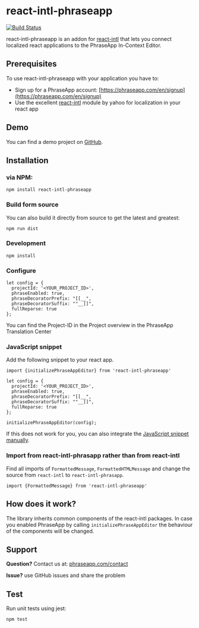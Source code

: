# react-intl-phraseapp

[![Build Status](https://travis-ci.org/phrase/angular-phrase.png)](https://travis-ci.org/phrase/angular-phrase)

react-intl-phraseapp is an addon for [react-intl](https://github.com/yahoo/react-intl) that lets you connect localized react applications to the PhraseApp In-Context Editor.

## Prerequisites

To use react-intl-phraseapp with your application you have to:

* Sign up for a PhraseApp account: [https://phraseapp.com/en/signup](https://phraseapp.com/en/signup)
* Use the excellent [react-intl](https://github.com/yahoo/react-intl) module by yahoo for localization in your react app

## Demo

You can find a demo project on [GitHub](https://github.com/phrase/react-intl-phraseapp-demo).

## Installation

### via NPM:

    npm install react-intl-phraseapp

### Build form source

You can also build it directly from source to get the latest and greatest:

    npm run dist

### Development

	npm install


### Configure

```
let config = {
  projectId: '<YOUR_PROJECT_ID>',
  phraseEnabled: true,
  phraseDecoratorPrefix: "[[__",
  phraseDecoratorSuffix: ""__]]",
  fullReparse: true
};
```

You can find the Project-ID in the Project overview in the PhraseApp Translation Center

### JavaScript snippet

Add the following snippet to your react app.

```
import {initializePhraseAppEditor} from 'react-intl-phraseapp'

let config = {
  projectId: '<YOUR_PROJECT_ID>',
  phraseEnabled: true,
  phraseDecoratorPrefix: "[[__",
  phraseDecoratorSuffix: ""__]]",
  fullReparse: true
};

initializePhraseAppEditor(config);
```

If this does not work for you, you can also integrate the [JavaScript snippet manually](http://docs.phraseapp.com/guides/in-context-editor/custom-integration/).

### Import from react-intl-phrasapp rather than from react-intl

Find all imports of `FormattedMessage`, `FormattedHTMLMessage` and change the source from `react-intl` to `react-intl-phrasapp`.

`import {FormattedMessage} from 'react-intl-phraseapp'`

## How does it work?

The library inherits common components of the react-intl packages. In case you enabled PhraseApp by calling `initializePhraseAppEditor` the behaviour of the components will be changed.

## Support

**Question?** Contact us at: [phraseapp.com/contact](https://phraseapp.com/contact)

**Issue?** use GitHub issues and share the problem

## Test

Run unit tests using jest:
```
npm test
```
